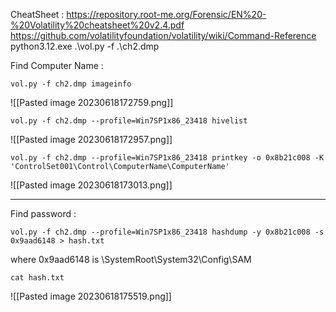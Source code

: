 CheatSheet :  https://repository.root-me.org/Forensic/EN%20-%20Volatility%20cheatsheet%20v2.4.pdf
https://github.com/volatilityfoundation/volatility/wiki/Command-Reference
python3.12.exe .\vol.py -f .\ch2.dmp

Find Computer Name : 
```
vol.py -f ch2.dmp imageinfo
```

![[Pasted image 20230618172759.png]]

```
vol.py -f ch2.dmp --profile=Win7SP1x86_23418 hivelist
```
![[Pasted image 20230618172957.png]]

```
vol.py -f ch2.dmp --profile=Win7SP1x86_23418 printkey -o 0x8b21c008 -K 'ControlSet001\Control\ComputerName\ComputerName'
```

![[Pasted image 20230618173013.png]]

---

Find password : 
```
vol.py -f ch2.dmp --profile=Win7SP1x86_23418 hashdump -y 0x8b21c008 -s 0x9aad6148 > hash.txt
```
where 0x9aad6148 is \SystemRoot\System32\Config\SAM
```
cat hash.txt
```
![[Pasted image 20230618175519.png]]